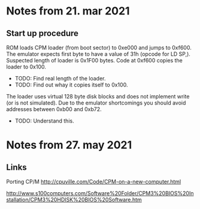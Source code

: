 # Notes from 21. mar 2021

## Start up procedure

ROM loads CPM loader (from boot sector) to 0xe000 and jumps to 0xf600. The emulator expects first byte to have a value of 31h (opcode for LD SP,). Suspected length of loader is 0x1F00 bytes. Code at 0xf600 copies the loader to 0x100.

* TODO: Find real length of the loader.
* TODO: Find out whay it copies itself to 0x100.

The loader uses virtual 128 byte disk blocks and does not implement write (or is not simulated). Due to the emulator shortcomings you should avoid addresses between 0xb00 and 0xb72.

* TODO: Understand this.

# Notes from 27. may 2021

## Links

Porting CP/M
http://cpuville.com/Code/CPM-on-a-new-computer.html

http://www.s100computers.com/Software%20Folder/CPM3%20BIOS%20Installation/CPM3%20HDISK%20BIOS%20Software.htm

